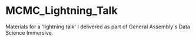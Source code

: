 # MCMC_Lightning_Talk
Materials for a 'lightning talk' I delivered as part of General Assembly's Data Science Immersive.
